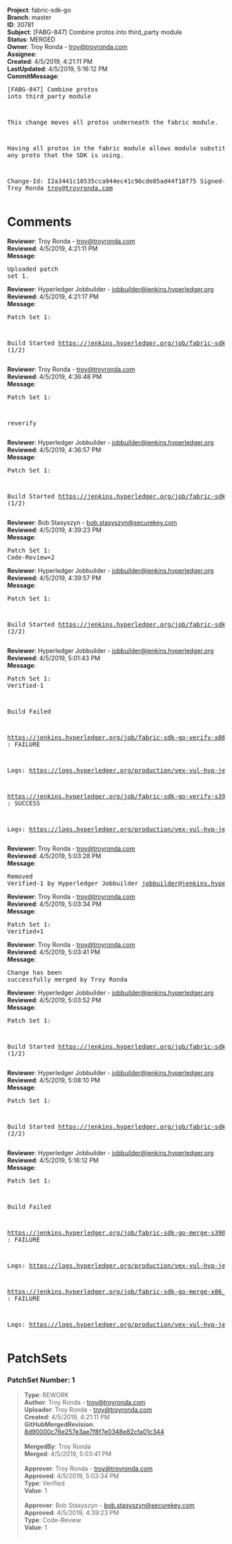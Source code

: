 <strong>Project</strong>: fabric-sdk-go<br><strong>Branch</strong>: master<br><strong>ID</strong>: 30781<br><strong>Subject</strong>: [FABG-847] Combine protos into third_party module<br><strong>Status</strong>: MERGED<br><strong>Owner</strong>: Troy Ronda - troy@troyronda.com<br><strong>Assignee</strong>:<br><strong>Created</strong>: 4/5/2019, 4:21:11 PM<br><strong>LastUpdated</strong>: 4/5/2019, 5:16:12 PM<br><strong>CommitMessage</strong>:<br><pre>[FABG-847] Combine protos into third_party module

This change moves all protos underneath the fabric module.

Having all protos in the fabric module allows module substitution of
any proto that the SDK is using.

Change-Id: I2a3441c10535cca944ec41c96cde05ad44f18f75
Signed-off-by: Troy Ronda <troy@troyronda.com>
</pre><h1>Comments</h1><strong>Reviewer</strong>: Troy Ronda - troy@troyronda.com<br><strong>Reviewed</strong>: 4/5/2019, 4:21:11 PM<br><strong>Message</strong>: <pre>Uploaded patch set 1.</pre><strong>Reviewer</strong>: Hyperledger Jobbuilder - jobbuilder@jenkins.hyperledger.org<br><strong>Reviewed</strong>: 4/5/2019, 4:21:17 PM<br><strong>Message</strong>: <pre>Patch Set 1:

Build Started https://jenkins.hyperledger.org/job/fabric-sdk-go-verify-s390x/108/ (1/2)</pre><strong>Reviewer</strong>: Troy Ronda - troy@troyronda.com<br><strong>Reviewed</strong>: 4/5/2019, 4:36:48 PM<br><strong>Message</strong>: <pre>Patch Set 1:

reverify</pre><strong>Reviewer</strong>: Hyperledger Jobbuilder - jobbuilder@jenkins.hyperledger.org<br><strong>Reviewed</strong>: 4/5/2019, 4:36:57 PM<br><strong>Message</strong>: <pre>Patch Set 1:

Build Started https://jenkins.hyperledger.org/job/fabric-sdk-go-verify-s390x/110/ (1/2)</pre><strong>Reviewer</strong>: Bob Stasyszyn - bob.stasyszyn@securekey.com<br><strong>Reviewed</strong>: 4/5/2019, 4:39:23 PM<br><strong>Message</strong>: <pre>Patch Set 1: Code-Review+2</pre><strong>Reviewer</strong>: Hyperledger Jobbuilder - jobbuilder@jenkins.hyperledger.org<br><strong>Reviewed</strong>: 4/5/2019, 4:39:57 PM<br><strong>Message</strong>: <pre>Patch Set 1:

Build Started https://jenkins.hyperledger.org/job/fabric-sdk-go-verify-x86_64/77/ (2/2)</pre><strong>Reviewer</strong>: Hyperledger Jobbuilder - jobbuilder@jenkins.hyperledger.org<br><strong>Reviewed</strong>: 4/5/2019, 5:01:43 PM<br><strong>Message</strong>: <pre>Patch Set 1: Verified-1

Build Failed 

https://jenkins.hyperledger.org/job/fabric-sdk-go-verify-x86_64/77/ : FAILURE

Logs: https://logs.hyperledger.org/production/vex-yul-hyp-jenkins-3/fabric-sdk-go-verify-x86_64/77

https://jenkins.hyperledger.org/job/fabric-sdk-go-verify-s390x/110/ : SUCCESS

Logs: https://logs.hyperledger.org/production/vex-yul-hyp-jenkins-3/fabric-sdk-go-verify-s390x/110</pre><strong>Reviewer</strong>: Troy Ronda - troy@troyronda.com<br><strong>Reviewed</strong>: 4/5/2019, 5:03:28 PM<br><strong>Message</strong>: <pre>Removed Verified-1 by Hyperledger Jobbuilder <jobbuilder@jenkins.hyperledger.org>
</pre><strong>Reviewer</strong>: Troy Ronda - troy@troyronda.com<br><strong>Reviewed</strong>: 4/5/2019, 5:03:34 PM<br><strong>Message</strong>: <pre>Patch Set 1: Verified+1</pre><strong>Reviewer</strong>: Troy Ronda - troy@troyronda.com<br><strong>Reviewed</strong>: 4/5/2019, 5:03:41 PM<br><strong>Message</strong>: <pre>Change has been successfully merged by Troy Ronda</pre><strong>Reviewer</strong>: Hyperledger Jobbuilder - jobbuilder@jenkins.hyperledger.org<br><strong>Reviewed</strong>: 4/5/2019, 5:03:52 PM<br><strong>Message</strong>: <pre>Patch Set 1:

Build Started https://jenkins.hyperledger.org/job/fabric-sdk-go-merge-s390x/17/ (1/2)</pre><strong>Reviewer</strong>: Hyperledger Jobbuilder - jobbuilder@jenkins.hyperledger.org<br><strong>Reviewed</strong>: 4/5/2019, 5:08:10 PM<br><strong>Message</strong>: <pre>Patch Set 1:

Build Started https://jenkins.hyperledger.org/job/fabric-sdk-go-merge-x86_64/17/ (2/2)</pre><strong>Reviewer</strong>: Hyperledger Jobbuilder - jobbuilder@jenkins.hyperledger.org<br><strong>Reviewed</strong>: 4/5/2019, 5:16:12 PM<br><strong>Message</strong>: <pre>Patch Set 1:

Build Failed 

https://jenkins.hyperledger.org/job/fabric-sdk-go-merge-s390x/17/ : FAILURE

Logs: https://logs.hyperledger.org/production/vex-yul-hyp-jenkins-3/fabric-sdk-go-merge-s390x/17

https://jenkins.hyperledger.org/job/fabric-sdk-go-merge-x86_64/17/ : FAILURE

Logs: https://logs.hyperledger.org/production/vex-yul-hyp-jenkins-3/fabric-sdk-go-merge-x86_64/17</pre><h1>PatchSets</h1><h3>PatchSet Number: 1</h3><blockquote><strong>Type</strong>: REWORK<br><strong>Author</strong>: Troy Ronda - troy@troyronda.com<br><strong>Uploader</strong>: Troy Ronda - troy@troyronda.com<br><strong>Created</strong>: 4/5/2019, 4:21:11 PM<br><strong>GitHubMergedRevision</strong>: [8d90000c76e257e3ae7f8f7e0348e82cfa01c344](https://github.com/hyperledger-gerrit-archive/fabric-sdk-go/commit/8d90000c76e257e3ae7f8f7e0348e82cfa01c344)<br><br><strong>MergedBy</strong>: Troy Ronda<br><strong>Merged</strong>: 4/5/2019, 5:03:41 PM<br><br><strong>Approver</strong>: Troy Ronda - troy@troyronda.com<br><strong>Approved</strong>: 4/5/2019, 5:03:34 PM<br><strong>Type</strong>: Verified<br><strong>Value</strong>: 1<br><br><strong>Approver</strong>: Bob Stasyszyn - bob.stasyszyn@securekey.com<br><strong>Approved</strong>: 4/5/2019, 4:39:23 PM<br><strong>Type</strong>: Code-Review<br><strong>Value</strong>: 1<br><br></blockquote>